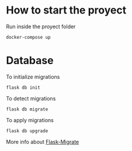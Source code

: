 # How to start the proyect

Run inside the proyect folder

    docker-compose up


# Database

To initialize migrations

    flask db init

To detect migrations 

    flask db migrate

To apply migrations

    flask db upgrade

More info about [Flask-Migrate ](https://flask-migrate.readthedocs.io/en/latest/)